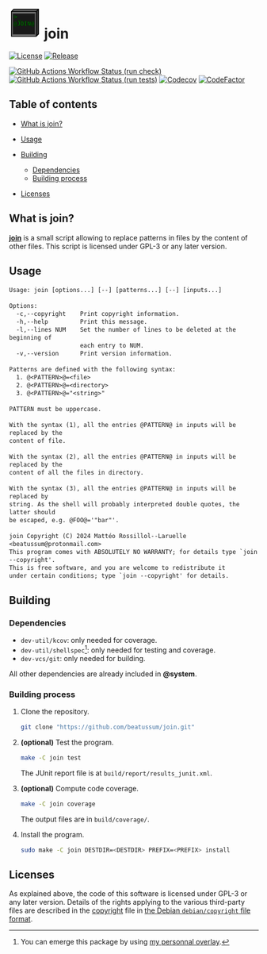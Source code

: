 # <img src="share/icons/hicolor/scalable/apps/io.github.beatussum.join.svg" width="64" height="64"/> join

[![License](https://img.shields.io/github/license/beatussum/join)](LICENSE)
[![Release](https://img.shields.io/github/v/release/beatussum/join)](https://github.com/beatussum/join/releases/)

[![GitHub Actions Workflow Status (run check)](https://img.shields.io/github/actions/workflow/status/beatussum/join/run-check.yml?label=run%20check)](https://github.com/beatussum/join/actions/workflows/run-check.yml/)
[![GitHub Actions Workflow Status (run tests)](https://img.shields.io/github/actions/workflow/status/beatussum/join/run-tests.yml?label=run%20tests)](https://github.com/beatussum/join/actions/workflows/run-tests.yml/)
[![Codecov](https://codecov.io/gh/beatussum/join/graph/badge.svg)](https://codecov.io/gh/beatussum/join/)
[![CodeFactor](https://www.codefactor.io/repository/github/beatussum/join/badge)](https://www.codefactor.io/repository/github/beatussum/join/)

## Table of contents

- [What is join?](#what-is-join)
- [Usage](#usage)

- [Building](#building)
    - [Dependencies](#dependencies)
    - [Building process](#building-process)

- [Licenses](#licenses)

## What is join?

[**join**](https://github.com/beatussum/join/) is a small script allowing to replace patterns in files by the content of other files.
This script is licensed under GPL-3 or any later version.

## Usage

```raw
Usage: join [options...] [--] [patterns...] [--] [inputs...]

Options:
  -c,--copyright    Print copyright information.
  -h,--help         Print this message.
  -l,--lines NUM    Set the number of lines to be deleted at the beginning of
                    each entry to NUM.
  -v,--version      Print version information.

Patterns are defined with the following syntax:
  1. @<PATTERN>@=<file>
  2. @<PATTERN>@=<directory>
  3. @<PATTERN>@="<string>"

PATTERN must be uppercase.

With the syntax (1), all the entries @PATTERN@ in inputs will be replaced by the
content of file.

With the syntax (2), all the entries @PATTERN@ in inputs will be replaced by the
content of all the files in directory.

With the syntax (3), all the entries @PATTERN@ in inputs will be replaced by
string. As the shell will probably interpreted double quotes, the latter should
be escaped, e.g. @FOO@='"bar"'.

join Copyright (C) 2024 Mattéo Rossillol‑‑Laruelle <beatussum@protonmail.com>
This program comes with ABSOLUTELY NO WARRANTY; for details type `join --copyright'.
This is free software, and you are welcome to redistribute it
under certain conditions; type `join --copyright' for details.
```

## Building

### Dependencies

- `dev-util/kcov`: only needed for coverage.
- `dev-util/shellspec`[^1]: only needed for testing and coverage.
- `dev-vcs/git`: only needed for building.

All other dependencies are already included in **@system**.

### Building process

1. Clone the repository.

    ```sh
    git clone "https://github.com/beatussum/join.git"
    ```

1. **(optional)** Test the program.

    ```sh
    make -C join test
    ```

    The JUnit report file is at `build/report/results_junit.xml`.

1. **(optional)** Compute code coverage.

    ```sh
    make -C join coverage
    ```

    The output files are in `build/coverage/`.

1. Install the program.

    ```sh
    sudo make -C join DESTDIR=<DESTDIR> PREFIX=<PREFIX> install
    ```

## Licenses

As explained above, the code of this software is licensed under GPL-3 or any later version. Details of the rights applying to the various third-party files are described in the [copyright](copyright) file in [the Debian `debian/copyright` file format](https://www.debian.org/doc/packaging-manuals/copyright-format/1.0/).

[^1]: You can emerge this package by using [my personnal overlay](https://github.com/beatussum/beatussum-overlay/).
